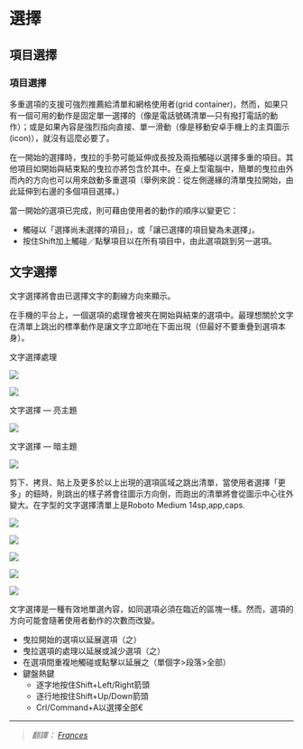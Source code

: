 # 選擇

## 項目選擇

### 項目選擇

多重選項的支援可強烈推薦給清單和網格使用者(grid container)，然而，如果只有一個可用的動作是固定單一選擇的（像是電話號碼清單—只有撥打電話的動作）；或是如果內容是強烈指向直接、單一滑動（像是移動安卓手機上的主頁圖示(icon)），就沒有這麼必要了。

在一開始的選擇時，曳拉的手勢可能延伸成長按及兩指觸碰以選擇多重的項目。其他項目如開始與結束點的曳拉亦將包含於其中。在桌上型電腦中，簡單的曳拉由外而內的方向也可以用來啟動多重選項（舉例來說：從左側邊緣的清單曳拉開始，由此延伸到右邊的多個項目選擇。）

當一開始的選項已完成，則可藉由使用者的動作的順序以變更它：


- 觸碰以「選擇尚未選擇的項目」，或「讓已選擇的項目變為未選擇」。
- 按住Shift加上觸碰／點擊項目以在所有項目中，由此選項跳到另一選項。

## 文字選擇

文字選擇將會由已選擇文字的劃線方向來顯示。

在手機的平台上，一個選項的處理會被夾在開始與結束的選項中。最理想關於文字在清單上跳出的標準動作是讓文字立即地在下面出現（但最好不要重疊到選項本身）。

文字選擇處理

![](images/patterns/patterns-selection-selection-textfields_select_03a_large_xhdpi.png)

![](images/patterns/patterns-selection-selection-textfields_select_03b_large_xhdpi.png)

文字選擇 — 亮主題

![](images/patterns/patterns-selection-selection-textfields_select_06_large_xhdpi.png)

文字選擇 — 暗主題

![](images/patterns/patterns-selection-selection-textfields_select_08_large_xhdpi.png)

剪下、拷貝、貼上及更多於以上出現的選項區域之跳出清單，當使用者選擇「更多」的鈕時，則跳出的樣子將會往圖示方向倒，而跑出的清單將會從圖示中心往外變大。在字型的文字選擇清單上是Roboto Medium 14sp,app,caps.



![](images/patterns/patterns-selection-selection-textfields_select_11a_large_xhdpi.png)

![](images/patterns/patterns-selection-selection-textfields_select_11b_large_xhdpi.png)

![](images/patterns/patterns-selection-selection-textfields_select_11c_large_xhdpi.png)

![](images/patterns/patterns-selection-selection-textfields_select_11d_large_xhdpi.png)

![](images/patterns/patterns-selection-selection-textfields_select_12_large_xhdpi.png)

文字選擇是一種有效地單選內容，如同選項必須在臨近的區塊一樣。然而，選項的方向可能會隨著使用者動作的次數而改變。



- 曳拉開始的選項以延展選項（之）
- 曳拉選項的處理以延展或減少選項（之）
- 在選項間重複地觸碰或點擊以延展之（單個字>段落>全部）
- 鍵盤熱鍵
	- 逐字地按住Shift+Left/Right箭頭
	- 逐行地按住Shift+Up/Down箭頭
	- Crl/Command+A以選擇全部€

---


> *翻譯： [Frances](https://www.facebook.com/Francishuang1224)*
